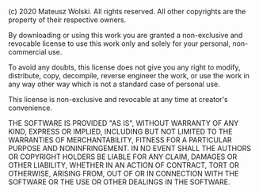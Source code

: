 (c) 2020 Mateusz Wolski. All rights reserved. All other copyrights are the property of their respective owners.

By downloading or using this work you are granted a non-exclusive and revocable license to use this work only and 
solely for your personal, non-commercial use. 

To avoid any doubts, this license does not give you any right to modify, distribute, copy, decompile, reverse engineer 
the work, or use the work in any way other way which is not a standard case of personal use.

This license is non-exclusive and revocable at any time at creator's convenience. 

THE SOFTWARE IS PROVIDED "AS IS", WITHOUT WARRANTY OF ANY KIND, EXPRESS OR IMPLIED, INCLUDING BUT NOT LIMITED TO THE 
WARRANTIES OF MERCHANTABILITY, FITNESS FOR A PARTICULAR PURPOSE AND NONINFRINGEMENT. IN NO EVENT SHALL THE AUTHORS OR 
COPYRIGHT HOLDERS BE LIABLE FOR ANY CLAIM, DAMAGES OR OTHER LIABILITY, WHETHER IN AN ACTION OF CONTRACT, TORT OR 
OTHERWISE, ARISING FROM, OUT OF OR IN CONNECTION WITH THE SOFTWARE OR THE USE OR OTHER DEALINGS IN THE SOFTWARE.
